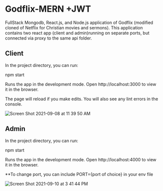 # Godflix-MERN +JWT
FullStack Mongodb, React.js, and Node.js application of Godflix (modified cloned of Netflix for Christian movies and sermons). 
This application contains two react app (client and admin)running on separate ports, but connected via proxy to the same api folder.

## Client
In the project directory, you can run:

npm start

Runs the app in the development mode.
Open http://localhost:3000 to view it in the browser.

The page will reload if you make edits.
You will also see any lint errors in the console.

![Screen Shot 2021-09-08 at 11 39 50 AM](https://user-images.githubusercontent.com/83841353/132917975-1db1dc53-f379-4fc5-8f04-c1740388a98c.png)

## Admin

In the project directory, you can run:

npm start

Runs the app in the development mode.
Open http://localhost:4000 to view it in the browser.

**To change port, you can include PORT={port of choice} in your env file

![Screen Shot 2021-09-10 at 3 41 44 PM](https://user-images.githubusercontent.com/83841353/132918244-af3d3b92-747f-4be2-af3e-4f0ab8e44362.png)
